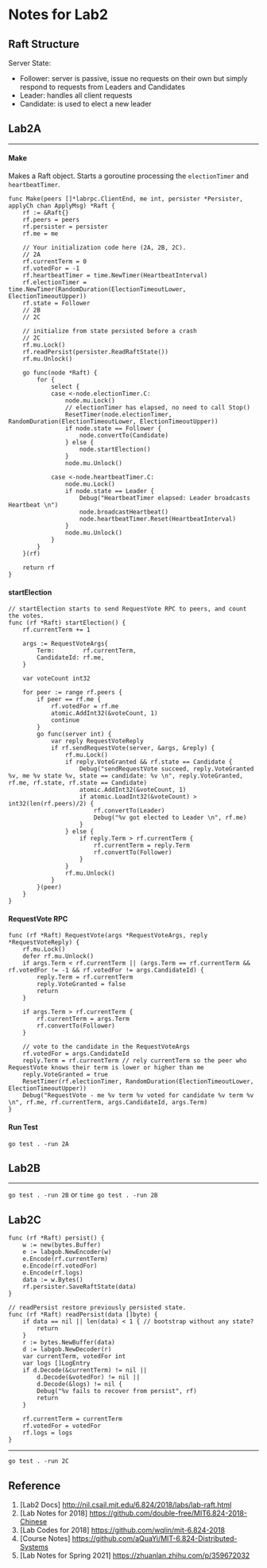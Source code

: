 # Notes for Lab2

## Raft Structure

Server State:
* Follower: server is passive, issue no requests on their own but simply respond to requests from Leaders and Candidates 
* Leader: handles all client requests
* Candidate: is used to elect a new leader





## Lab2A

---
#### Make

Makes a Raft object. Starts a goroutine processing the `electionTimer` and `heartbeatTimer`.
```
func Make(peers []*labrpc.ClientEnd, me int, persister *Persister, applyCh chan ApplyMsg) *Raft {
	rf := &Raft{}
	rf.peers = peers
	rf.persister = persister
	rf.me = me

	// Your initialization code here (2A, 2B, 2C).
	// 2A
	rf.currentTerm = 0
	rf.votedFor = -1
	rf.heartbeatTimer = time.NewTimer(HeartbeatInterval)
	rf.electionTimer = time.NewTimer(RandomDuration(ElectionTimeoutLower, ElectionTimeoutUpper))
	rf.state = Follower
	// 2B
	// 2C

	// initialize from state persisted before a crash
	// 2C
	rf.mu.Lock()
	rf.readPersist(persister.ReadRaftState())
	rf.mu.Unlock()

	go func(node *Raft) {
		for {
			select {
			case <-node.electionTimer.C:
				node.mu.Lock()
				// electionTimer has elapsed, no need to call Stop()
				ResetTimer(node.electionTimer, RandomDuration(ElectionTimeoutLower, ElectionTimeoutUpper))
				if node.state == Follower {
					node.convertTo(Candidate)
				} else {
					node.startElection()
				}
				node.mu.Unlock()

			case <-node.heartbeatTimer.C:
				node.mu.Lock()
				if node.state == Leader {
					Debug("HeartbeatTimer elapsed: Leader broadcasts Heartbeat \n")
					node.broadcastHeartbeat()
					node.heartbeatTimer.Reset(HeartbeatInterval)
				}
				node.mu.Unlock()
			}
		}
	}(rf)

	return rf
}
```
#### startElection
```
// startElection starts to send RequestVote RPC to peers, and count the votes.
func (rf *Raft) startElection() {
	rf.currentTerm += 1

	args := RequestVoteArgs{
		Term:        rf.currentTerm,
		CandidateId: rf.me,
	}

	var voteCount int32

	for peer := range rf.peers {
		if peer == rf.me {
			rf.votedFor = rf.me
			atomic.AddInt32(&voteCount, 1)
			continue
		}
		go func(server int) {
			var reply RequestVoteReply
			if rf.sendRequestVote(server, &args, &reply) {
				rf.mu.Lock()
				if reply.VoteGranted && rf.state == Candidate {
					Debug("sendRequestVote succeed, reply.VoteGranted %v, me %v state %v, state == candidate: %v \n", reply.VoteGranted, rf.me, rf.state, rf.state == Candidate)
					atomic.AddInt32(&voteCount, 1)
					if atomic.LoadInt32(&voteCount) > int32(len(rf.peers)/2) {
						rf.convertTo(Leader)
						Debug("%v got elected to Leader \n", rf.me)
					}
				} else {
					if reply.Term > rf.currentTerm {
						rf.currentTerm = reply.Term
						rf.convertTo(Follower)
					}
				}
				rf.mu.Unlock()
			}
		}(peer)
	}
}
```

#### RequestVote RPC
```
func (rf *Raft) RequestVote(args *RequestVoteArgs, reply *RequestVoteReply) {
	rf.mu.Lock()
	defer rf.mu.Unlock()
	if args.Term < rf.currentTerm || (args.Term == rf.currentTerm && rf.votedFor != -1 && rf.votedFor != args.CandidateId) {
		reply.Term = rf.currentTerm
		reply.VoteGranted = false
		return
	}

	if args.Term > rf.currentTerm {
		rf.currentTerm = args.Term
		rf.convertTo(Follower)
	}

	// vote to the candidate in the RequestVoteArgs
	rf.votedFor = args.CandidateId
	reply.Term = rf.currentTerm // rely currentTerm so the peer who RequestVote knows their term is lower or higher than me
	reply.VoteGranted = true
	ResetTimer(rf.electionTimer, RandomDuration(ElectionTimeoutLower, ElectionTimeoutUpper))
	Debug("RequestVote - me %v term %v voted for candidate %v term %v \n", rf.me, rf.currentTerm, args.CandidateId, args.Term)
}
```

#### Run Test
`go test . -run 2A`

## Lab2B

---
`go test . -run 2B` or `time go test . -run 2B`

## Lab2C

```
func (rf *Raft) persist() {
	w := new(bytes.Buffer)
	e := labgob.NewEncoder(w)
	e.Encode(rf.currentTerm)
	e.Encode(rf.votedFor)
	e.Encode(rf.logs)
	data := w.Bytes()
	rf.persister.SaveRaftState(data)
}

// readPersist restore previously persisted state.
func (rf *Raft) readPersist(data []byte) {
	if data == nil || len(data) < 1 { // bootstrap without any state?
		return
	}
	r := bytes.NewBuffer(data)
	d := labgob.NewDecoder(r)
	var currentTerm, votedFor int
	var logs []LogEntry
	if d.Decode(&currentTerm) != nil ||
		d.Decode(&votedFor) != nil ||
		d.Decode(&logs) != nil {
		Debug("%v fails to recover from persist", rf)
		return
	}

	rf.currentTerm = currentTerm
	rf.votedFor = votedFor
	rf.logs = logs
}
```

---
`go test . -run 2C`

## Reference
1. [Lab2 Docs] http://nil.csail.mit.edu/6.824/2018/labs/lab-raft.html
2. [Lab Notes for 2018] https://github.com/double-free/MIT6.824-2018-Chinese
3. [Lab Codes for 2018] https://github.com/wqlin/mit-6.824-2018
4. [Course Notes] https://github.com/aQuaYi/MIT-6.824-Distributed-Systems
5. [Lab Notes for Spring 2021] https://zhuanlan.zhihu.com/p/359672032
